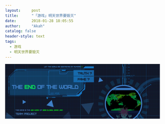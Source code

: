 ```yaml
---
layout:     post
title:      "「游戏」明天世界要毁灭"
date:       2018-01-28 18:05:55
author:     "Akah"
catalog: false
header-style: text
tags:
  - 游戏
  - 明天世界要毁灭
---
```


![img](/img/game/others/others_1.jpg)

